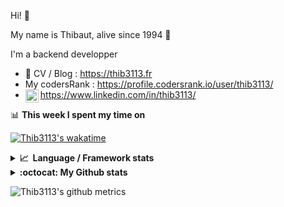 Hi! 👋

My name is Thibaut, alive since 1994 🍷

I'm a backend developper

-   📝 CV / Blog : https://thib3113.fr
-   My codersRank : https://profile.codersrank.io/user/thib3113/
-   <a href="https://www.linkedin.com/in/thib3113/"><img align="left" alt="Thib3113's Linkedin" width="21px" src="https://raw.githubusercontent.com/peterthehan/peterthehan/master/assets/linkedin.svg" /></a> https://www.linkedin.com/in/thib3113/

📊 **This week I spent my time on**

[![Thib3113's wakatime](https://github-readme-stats.vercel.app/api/wakatime?username=thib3113&layout=default&theme=dracula&langs_count=6&hide_title=true&hide_border=true)](https://wakatime.com/@thib3113)

<details>
  <summary><b>📈&nbsp;&nbsp;Language&nbsp;/&nbsp;Framework stats</b></summary>
  <br/>  
  <a href='https://profile.codersrank.io/user/thib3113/'>
  <img src='http://cr-skills-chart-widget.azurewebsites.net/api/api?username=thib3113&padding=30&skills=php,batchfile,javascript,less,mysql,reactjs,scss,shell,typescript,vue'>
  </a>
</details>

<details>
  <summary><b>:octocat: My Github stats</b></summary>
  <br/>  
  
  <img src="https://github-readme-stats.vercel.app/api?username=thib3113&theme=dracula&show_icons=true&" alt="Thib3113's GitHub stats" />

<!--START_SECTION:activity-->

1. 🎉 Merged PR [#2](https://github.com/thib3113/unifi-blockips-srv/pull/2) in [thib3113/unifi-blockips-srv](https://github.com/thib3113/unifi-blockips-srv)
2. 🎉 Merged PR [#1](https://github.com/thib3113/unifi-blockips-srv/pull/1) in [thib3113/unifi-blockips-srv](https://github.com/thib3113/unifi-blockips-srv)
3. 🎉 Merged PR [#139](https://github.com/thib3113/unifi-client/pull/139) in [thib3113/unifi-client](https://github.com/thib3113/unifi-client)
4. 🗣 Commented on [#12](https://github.com/tiredofit/docker-mongodb-backup/issues/12) in [tiredofit/docker-mongodb-backup](https://github.com/tiredofit/docker-mongodb-backup)
5. ❗️ Opened issue [#12](https://github.com/tiredofit/docker-mongodb-backup/issues/12) in [tiredofit/docker-mongodb-backup](https://github.com/tiredofit/docker-mongodb-backup)
 <!--END_SECTION:activity-->

</details>

![Thib3113's github metrics](https://gist.githubusercontent.com/thib3113/83a96e16f8bca103f1b0e376186c66ec/raw/github-metrics.svg)
